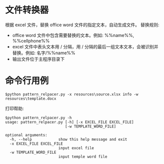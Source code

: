 # 文件转换器

根据 excel 文件，替换 office word 文件的指定文本，自动生成文件。
替换规则:
- office word 文件中包含需要替换的文本。例如: %%name%%, %%cellphone%%
- excel 文件中表头文本用 / 分隔，用 / 分隔的最后一组文本文本，会被识别并替换。例如: 名字/%%name%%
- 输出文件位于主程序目录下

# 命令行用例
```
$python pattern_relpacer.py -x resources\source.xlsx info -w resources\template.docx
```

打印帮助:
```
$python pattern_relpacer.py -h
usage: pattern_relpacer.py [-h] [-x EXCEL_FILE EXCEL_FILE]
                           [-w TEMPLATE_WORD_FILE]

optional arguments:
  -h, --help            show this help message and exit
  -x EXCEL_FILE EXCEL_FILE
                        input excel file
  -w TEMPLATE_WORD_FILE
                        input temple word file
```
